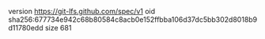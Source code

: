 version https://git-lfs.github.com/spec/v1
oid sha256:677734e942c68b80584c8acb0e152ffbba106d37dc5bb302d8018b9d11780edd
size 681
